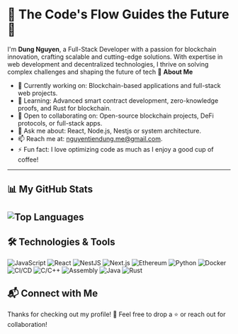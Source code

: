# 🌱 The Code's Flow Guides the Future 🌿

I'm **Dung Nguyen**, a Full-Stack Developer with a passion for blockchain innovation, crafting scalable and cutting-edge solutions. With expertise in web development and decentralized technologies, I thrive on solving complex challenges and shaping the future of tech
🌟 **About Me**
- 🔭 Currently working on: Blockchain-based applications and full-stack web projects.
- 🌱 Learning: Advanced smart contract development, zero-knowledge proofs, and Rust for blockchain.
- 👯 Open to collaborating on: Open-source blockchain projects, DeFi protocols, or full-stack apps.
- 💬 Ask me about: React, Node.js, Nestjs or system architecture.
- 📫 Reach me at: [nguyentiendung.me@gmail.com](mailto:nguyentiendung.me@gmail.com).
- ⚡ Fun fact: I love optimizing code as much as I enjoy a good cup of coffee!

---

## 📊 My GitHub Stats
<!-- 
![GitHub Stats](https://github-readme-stats.vercel.app/api?username=dungnguyen-art&show_icons=true&theme=dracula&hide_border=true&count_private=true&include_all_commits=true)
-->
![Top Languages](https://github-readme-stats.vercel.app/api/top-langs/?username=dungnguyen-art&layout=compact&theme=dracula&hide_border=true&count_private=true&size_weight=0.5&count_weight=0.5)
---

## 🛠️ Technologies & Tools

![JavaScript](https://img.shields.io/badge/-JavaScript-F7DF1E?logo=javascript&logoColor=black&style=flat) ![React](https://img.shields.io/badge/-React-61DAFB?logo=react&logoColor=black&style=flat) ![NestJS](https://img.shields.io/badge/-NestJS-E0234E?logo=nestjs&logoColor=white&style=flat) ![Next.js](https://img.shields.io/badge/-Next.js-000000?logo=next.js&logoColor=white&style=flat) ![Ethereum](https://img.shields.io/badge/-Ethereum-3C3C3D?logo=ethereum&logoColor=white&style=flat) ![Python](https://img.shields.io/badge/-Python-3776AB?logo=python&logoColor=white&style=flat) ![Docker](https://img.shields.io/badge/-Docker-2496ED?logo=docker&logoColor=white&style=flat) ![CI/CD](https://img.shields.io/badge/-CI%2FCD-0D1117?logo=github-actions&logoColor=white&style=flat) ![C/C++](https://img.shields.io/badge/-C%2FC++-00599C?logo=c%2B%2B&logoColor=white&style=flat) ![Assembly](https://img.shields.io/badge/-Assembly-6E4C13?logo=asm&logoColor=white&style=flat) ![Java](https://img.shields.io/badge/-Java-007396?logo=java&logoColor=white&style=flat) ![Rust](https://img.shields.io/badge/-Rust-000000?logo=rust&logoColor=white&style=flat)


## 📬 Connect with Me

<!-- 
![GitHub Stats](https://github-readme-stats.vercel.app/api?username=dungnguyen-art&show_icons=true&theme=dracula&hide_border=true&count_private=true&include_all_commits=true)
[![LinkedIn](https://img.shields.io/badge/-LinkedIn-0077B5?logo=linkedin&logoColor=white)](https://www.linkedin.com/in/your-profile)  
[![Twitter](https://img.shields.io/badge/-Twitter-1DA1F2?logo=twitter&logoColor=white)](https://twitter.com/your-profile)  
[![Portfolio](https://img.shields.io/badge/-Portfolio-000000?logo=web&logoColor=white)](https://your-portfolio.com)
-->
Thanks for checking out my profile! 🚀 Feel free to drop a ⭐ or reach out for collaboration!
